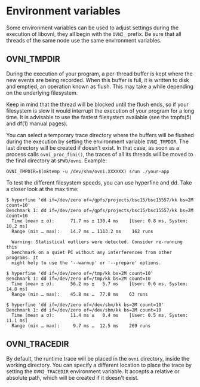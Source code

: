 # Environment variables

Some environment variables can be used to adjust settings during the execution
of libovni, they all begin with the `OVNI_` prefix. Be sure that all threads of
the same node use the same environment variables.

## OVNI_TMPDIR

During the execution of your program, a per-thread buffer is kept where the new
events are being recorded. When this buffer is full, it is written to disk and
emptied, an operation known as flush. This may take a while depending on the
underlying filesystem.

Keep in mind that the thread will be blocked until the flush ends, so if your
filesystem is slow it would interrupt the execution of your program for a long
time. It is advisable to use the fastest filesystem available (see the tmpfs(5)
and df(1) manual pages).

You can select a temporary trace directory where the buffers will be flushed
during the execution by setting the environment variable `OVNI_TMPDIR`. The last
directory will be created if doesn't exist. In that case, as soon as a process
calls `ovni_proc_fini()`, the traces of all its threads will be moved to the
final directory at `$PWD/ovni`. Example:

	OVNI_TMPDIR=$(mktemp -u /dev/shm/ovni.XXXXXX) srun ./your-app

To test the different filesystem speeds, you can use hyperfine and dd. Take a
closer look at the max time:

```
$ hyperfine 'dd if=/dev/zero of=/gpfs/projects/bsc15/bsc15557/kk bs=2M count=10'
Benchmark 1: dd if=/dev/zero of=/gpfs/projects/bsc15/bsc15557/kk bs=2M count=10
  Time (mean ± σ):      71.7 ms ± 130.4 ms    [User: 0.8 ms, System: 10.2 ms]
  Range (min … max):    14.7 ms … 1113.2 ms    162 runs
 
  Warning: Statistical outliers were detected. Consider re-running this
  benchmark on a quiet PC without any interferences from other programs. It
  might help to use the '--warmup' or '--prepare' options.

$ hyperfine 'dd if=/dev/zero of=/tmp/kk bs=2M count=10'
Benchmark 1: dd if=/dev/zero of=/tmp/kk bs=2M count=10
  Time (mean ± σ):      56.2 ms ±   5.7 ms    [User: 0.6 ms, System: 14.8 ms]
  Range (min … max):    45.8 ms …  77.8 ms    63 runs
 
$ hyperfine 'dd if=/dev/zero of=/dev/shm/kk bs=2M count=10'
Benchmark 1: dd if=/dev/zero of=/dev/shm/kk bs=2M count=10
  Time (mean ± σ):      11.4 ms ±   0.4 ms    [User: 0.5 ms, System: 11.1 ms]
  Range (min … max):     9.7 ms …  12.5 ms    269 runs
```

## OVNI_TRACEDIR

By default, the runtime trace will be placed in the `ovni` directory, inside the
working directory. You can specify a different location to place the trace by
setting the `OVNI_TRACEDIR` environment variable. It accepts a relative or
absolute path, which will be created if it doesn't exist.

